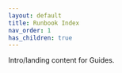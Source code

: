 ```yaml
---
layout: default
title: Runbook Index
nav_order: 1
has_children: true
---
```

Intro/landing content for Guides.
